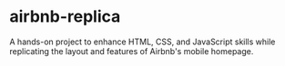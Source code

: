 # airbnb-replica
A hands-on project to enhance HTML, CSS, and JavaScript skills while replicating the layout and features of Airbnb's mobile homepage.
